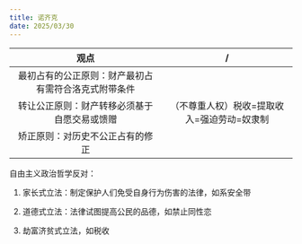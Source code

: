 ```yaml
---
title: 诺齐克
date: 2025/03/30
---
```


|观点|/|
|:--:|:--:|
|最初占有的公正原则：财产最初占有需符合洛克式附带条件||
|转让公正原则：财产转移必须基于自愿交易或馈赠|（不尊重人权）税收=提取收入=强迫劳动=奴隶制|
|矫正原则：对历史不公正占有的修正||

自由主义政治哲学反对：

1. 家长式立法：制定保护人们免受自身行为伤害的法律，如系安全带

2. 道德式立法：法律试图提高公民的品德，如禁止同性恋

3. 劫富济贫式立法，如税收